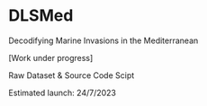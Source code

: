 # DLSMed
Decodifying Marine Invasions in the Mediterranean

[Work under progress]

Raw Dataset & Source Code Scipt

Estimated launch: 24/7/2023
